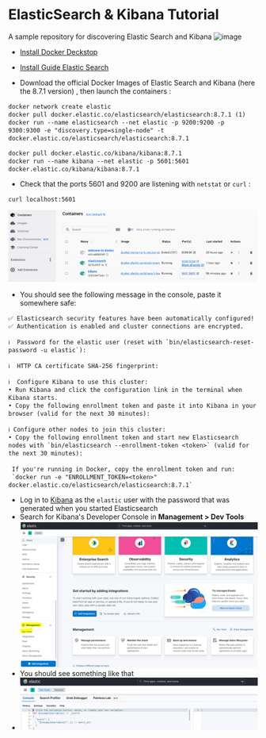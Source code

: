 # ElasticSearch & Kibana Tutorial
A sample repository for discovering Elastic Search and Kibana
![image](https://github.com/TrinhRobin/ElasticSearch_Kibana_Tutorial/assets/77126392/9413ab0b-6ee9-451f-aef9-9b45bd3f308d)
- [Install Docker Deckstop](https://docs.docker.com/desktop/)
 
- [Install Guide Elastic Search](https://github.com/elastic/elasticsearch)
 
- Download the official Docker Images of Elastic Search and Kibana (here the 8.7.1 version) , then launch the containers :
 
```shell
docker network create elastic
docker pull docker.elastic.co/elasticsearch/elasticsearch:8.7.1 (1)
docker run --name elasticsearch --net elastic -p 9200:9200 -p 9300:9300 -e "discovery.type=single-node" -t docker.elastic.co/elasticsearch/elasticsearch:8.7.1
```
```shell
docker pull docker.elastic.co/kibana/kibana:8.7.1
docker run --name kibana --net elastic -p 5601:5601 docker.elastic.co/kibana/kibana:8.7.1
 ```
 - Check that the ports 5601 and 9200 are listening with `netstat` or `curl` :
 ```shell
 curl localhost:5601
 ```
![image](container_deckstop.PNG)

 - You should see the following message in the console, paste it somewhere safe:
 ```
✅ Elasticsearch security features have been automatically configured!
✅ Authentication is enabled and cluster connections are encrypted.

ℹ️  Password for the elastic user (reset with `bin/elasticsearch-reset-password -u elastic`):

ℹ️  HTTP CA certificate SHA-256 fingerprint:

ℹ️  Configure Kibana to use this cluster:
• Run Kibana and click the configuration link in the terminal when Kibana starts.
• Copy the following enrollment token and paste it into Kibana in your browser (valid for the next 30 minutes):  

ℹ️ Configure other nodes to join this cluster:
• Copy the following enrollment token and start new Elasticsearch nodes with `bin/elasticsearch --enrollment-token <token>` (valid for the next 30 minutes):
  
  If you're running in Docker, copy the enrollment token and run:
  `docker run -e "ENROLLMENT_TOKEN=<token>" docker.elastic.co/elasticsearch/elasticsearch:8.7.1`
 ```
 - Log in to [Kibana]( http://0.0.0.0:5601/) as the `elastic` user with the password that was generated when you started Elasticsearch
 - Search for Kibana's Developer Console in **Management > Dev Tools**
 ![image](console_es.PNG)
 - You should see something like that
 -  ![image](console_es2.PNG)
